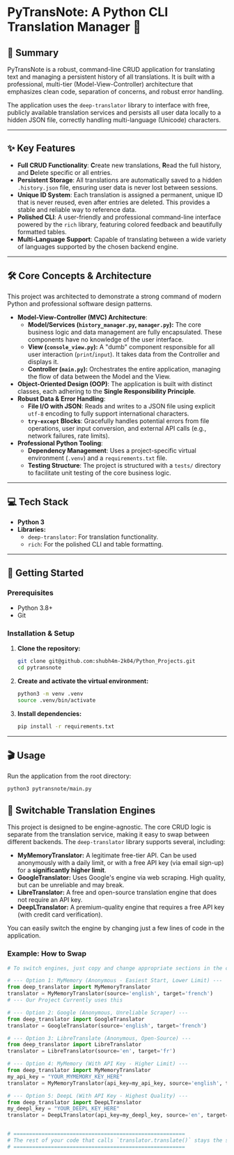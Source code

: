 # PyTransNote: A Python CLI Translation Manager 🐍

## 📝 Summary
PyTransNote is a robust, command-line CRUD application for translating text and managing a persistent history of all translations. It is built with a professional, multi-tier (Model-View-Controller) architecture that emphasizes clean code, separation of concerns, and robust error handling.

The application uses the `deep-translator` library to interface with free, publicly available translation services and persists all user data locally to a hidden JSON file, correctly handling multi-language (Unicode) characters.

---

## ✨ Key Features
- **Full CRUD Functionality**: **C**reate new translations, **R**ead the full history, and **D**elete specific or all entries.
- **Persistent Storage**: All translations are automatically saved to a hidden `.history.json` file, ensuring user data is never lost between sessions.
- **Unique ID System**: Each translation is assigned a permanent, unique ID that is never reused, even after entries are deleted. This provides a stable and reliable way to reference data.
- **Polished CLI**: A user-friendly and professional command-line interface powered by the `rich` library, featuring colored feedback and beautifully formatted tables.
- **Multi-Language Support**: Capable of translating between a wide variety of languages supported by the chosen backend engine.

---

## 🛠️ Core Concepts & Architecture
This project was architected to demonstrate a strong command of modern Python and professional software design patterns.

- **Model-View-Controller (MVC) Architecture**:
  - **Model/Services (`history_manager.py`, `manager.py`):** The core business logic and data management are fully encapsulated. These components have no knowledge of the user interface.
  - **View (`console_view.py`):** A "dumb" component responsible for all user interaction (`print`/`input`). It takes data from the Controller and displays it.
  - **Controller (`main.py`):** Orchestrates the entire application, managing the flow of data between the Model and the View.
- **Object-Oriented Design (OOP)**: The application is built with distinct classes, each adhering to the **Single Responsibility Principle**.
- **Robust Data & Error Handling**:
  - **File I/O with JSON**: Reads and writes to a JSON file using explicit `utf-8` encoding to fully support international characters.
  - **`try-except` Blocks**: Gracefully handles potential errors from file operations, user input conversion, and external API calls (e.g., network failures, rate limits).
- **Professional Python Tooling**:
  - **Dependency Management**: Uses a project-specific virtual environment (`.venv`) and a `requirements.txt` file.
  - **Testing Structure**: The project is structured with a `tests/` directory to facilitate unit testing of the core business logic.

---

## 💻 Tech Stack
- **Python 3**
- **Libraries:**
  - `deep-translator`: For translation functionality.
  - `rich`: For the polished CLI and table formatting.

---

## 🚀 Getting Started

### Prerequisites
- Python 3.8+
- Git

### Installation & Setup
1.  **Clone the repository:**
    ```bash
    git clone git@github.com:shubh4m-2k04/Python_Projects.git
    cd pytransnote
    ```
2.  **Create and activate the virtual environment:**
    ```bash
    python3 -m venv .venv
    source .venv/bin/activate
    ```
3.  **Install dependencies:**
    ```bash
    pip install -r requirements.txt
    ```

---

## 🎬 Usage
Run the application from the root directory:
```bash
python3 pytransnote/main.py
```

## 🔌 Switchable Translation Engines

This project is designed to be engine-agnostic. The core CRUD logic is separate from the translation service, making it easy to swap between different backends. The `deep-translator` library supports several, including:

-   **MyMemoryTranslator:** A legitimate free-tier API. Can be used anonymously with a daily limit, or with a free API key (via email sign-up) for a **significantly higher limit**.
-   **GoogleTranslator:** Uses Google's engine via web scraping. High quality, but can be unreliable and may break.
-   **LibreTranslator:** A free and open-source translation engine that does not require an API key.
-   **DeepLTranslator:** A premium-quality engine that requires a free API key (with credit card verification).

You can easily switch the engine by changing just a few lines of code in the application.

### Example: How to Swap

```python
# To switch engines, just copy and change appropriate sections in the code

# --- Option 1: MyMemory (Anonymous - Easiest Start, Lower Limit) ---
from deep_translator import MyMemoryTranslator
translator = MyMemoryTranslator(source='english', target='french')
# --- Our Project Currently uses this 

# --- Option 2: Google (Anonymous, Unreliable Scraper) ---
from deep_translator import GoogleTranslator
translator = GoogleTranslator(source='english', target='french')

# --- Option 3: LibreTranslate (Anonymous, Open-Source) ---
from deep_translator import LibreTranslator
translator = LibreTranslator(source='en', target='fr')

# --- Option 4: MyMemory (With API Key - Higher Limit) ---
from deep_translator import MyMemoryTranslator
my_api_key = "YOUR_MYMEMORY_KEY_HERE"
translator = MyMemoryTranslator(api_key=my_api_key, source='english', target='french')

# --- Option 5: DeepL (With API Key - Highest Quality) ---
from deep_translator import DeepLTranslator
my_deepl_key = "YOUR_DEEPL_KEY_HERE" 
translator = DeepLTranslator(api_key=my_deepl_key, source='en', target='fr', use_free_api=True)


# =======================================================
# The rest of your code that calls `translator.translate()` stays the same!
# =======================================================
```